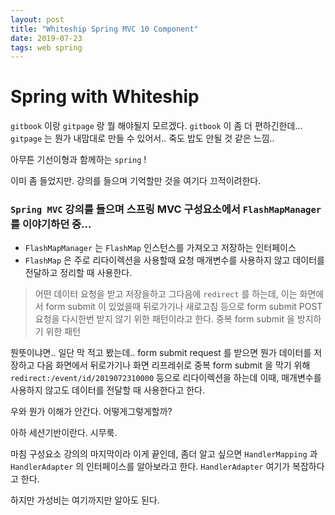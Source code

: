 ```yaml
---
layout: post
title: "Whiteship Spring MVC 10 Component"
date: 2019-07-23
tags: web spring
---
```

# Spring with Whiteship
`gitbook` 이랑 `gitpage` 랑 뭘 해야될지 모르겠다.
`gitbook` 이 좀 더 편하긴한데...
`gitpage` 는 뭔가 내맘대로 만들 수 있어서..
죽도 밥도 안될 것 같은 느낌..

아무튼 기선이형과 함께하는 `spring` !

이미 좀 들었지만. 강의를 들으며 기억할만 것을 여기다 끄적이려한다.

### `Spring MVC` 강의를 들으며 스프링 MVC 구성요소에서 `FlashMapManager` 를 이야기하던 중...
- `FlashMapManager` 는 `FlashMap` 인스턴스를 가져오고 저장하는 인터페이스
- `FlashMap` 은 주로 리다이렉션을 사용할때 요청 매개변수를 사용하지 않고 데이터를 전달하고 정리할 때 사용한다.
> 어떤 데이터 요청을 받고 저장을하고 그다음에 `redirect` 를 하는데, 이는 화면에서 form submit 이 있었을때 뒤로가기나 새로고침 등으로 form submit POST 요청을 다시한번 받지 않기 위한 패턴이라고 한다.
중복 form submit 을 방지하기 위한 패턴

뭔뜻이냐면.. 일단 막 적고 봤는데..
form submit request 를 받으면 뭔가 데이터를 저장하고 다음 화면에서 뒤로가기나 화면 리프레쉬로 중복 form submit 을 막기 위해 `redirect:/event/id/2019072310000` 등으로 리다이렉션을 하는데 이때, 매개변수를 사용하지 않고도 데이터를 전달할 때 사용한다고 한다.

우와 뭔가 이해가 안간다. 어떻게그렇게할까?

아하 세션기반이란다. 시무룩.

마침 구성요소 강의의 마지막이라 이게 끝인데, 좀더 알고 싶으면
`HandlerMapping` 과 `HandlerAdapter` 의 인터페이스를 알아보라고 한다.
`HandlerAdapter` 여기가 복잡하다고 한다.

하지만 가성비는 여기까지만 알아도 된다.
